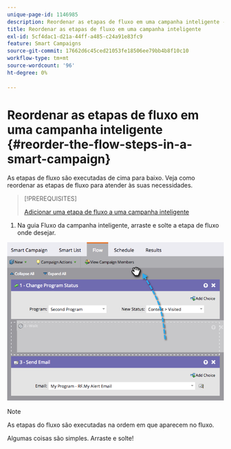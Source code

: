 ```yaml
---
unique-page-id: 1146985
description: Reordenar as etapas de fluxo em uma campanha inteligente - Documentação do Marketo - Documentação do produto
title: Reordenar as etapas de fluxo em uma campanha inteligente
exl-id: 5cf4dac1-d21a-44ff-a485-c24a91e83fc9
feature: Smart Campaigns
source-git-commit: 17662d6c45ced21053fe18506ee79bb4b8f10c10
workflow-type: tm+mt
source-wordcount: '96'
ht-degree: 0%

---
```


# Reordenar as etapas de fluxo em uma campanha inteligente {#reorder-the-flow-steps-in-a-smart-campaign}

As etapas de fluxo são executadas de cima para baixo. Veja como reordenar as etapas de fluxo para atender às suas necessidades.

>[!PREREQUISITES]
>
>[Adicionar uma etapa de fluxo a uma campanha inteligente](/help/marketo/product-docs/core-marketo-concepts/smart-campaigns/flow-actions/add-a-flow-step-to-a-smart-campaign.md)

1. Na guia Fluxo da campanha inteligente, arraste e solte a etapa de fluxo onde desejar.

![](assets/reorder-the-flow-steps-in-a-smart-campaign-1.png)

>[!NOTE]
>
>As etapas do fluxo são executadas na ordem em que aparecem no fluxo.

Algumas coisas são simples. Arraste e solte!

